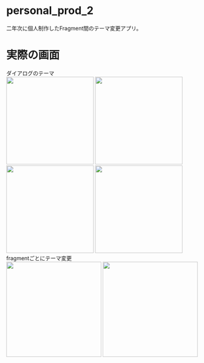 # personal_prod_2
二年次に個人制作したFragment間のテーマ変更アプリ。

# 実際の画面  
ダイアログのテーマ  
<img src="https://user-images.githubusercontent.com/94834948/162893290-0e42cf03-5506-4225-a11a-26753c8a1970.png" width="230">
<img src="https://user-images.githubusercontent.com/94834948/162894448-95171580-1c27-462b-9179-d391ed162b1a.png" width="230">
<img src="https://user-images.githubusercontent.com/94834948/162895246-3565992c-a820-4f05-9dca-e1f21b2dcbfb.png" width="230">
<img src="https://user-images.githubusercontent.com/94834948/162895284-dc012b40-e331-4a45-b8b5-302f77dbdede.png" width="230">  
fragmentごとにテーマ変更  
<img src="https://user-images.githubusercontent.com/94834948/162895344-b08f926c-b396-45f4-8774-df04f5357b8a.png" width="250">
<img src="https://user-images.githubusercontent.com/94834948/162895354-9cb3651d-90cb-4b52-ab39-a2026a96671a.png" width="250">
